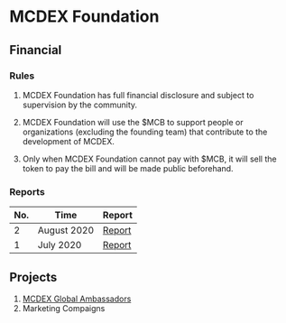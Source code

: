 # MCDEX Foundation


## Financial 

### Rules

1. MCDEX Foundation has full financial disclosure and subject to supervision by the community.

2. MCDEX Foundation will use the $MCB to support people or organizations (excluding the founding team) that contribute to the development of MCDEX.

3. Only when MCDEX Foundation cannot pay with $MCB, it will sell the token to pay the bill and will be made public beforehand.

### Reports

| No. | Time          | Report                                | 
|-----|---------------|---------------------------------------|
|  2  | August 2020   | [Report](financial/reports/aug-2020.md) |
|  1  | July 2020   | [Report](financial/reports/jul-2020.md) |

## Projects
1. [MCDEX Global Ambassadors](projects/ambassadors.md)
2. Marketing Compaigns
